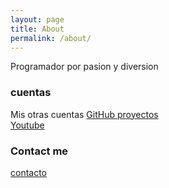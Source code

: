 ```yaml
---
layout: page
title: About
permalink: /about/
---
```


Programador por pasion y diversion

### cuentas
Mis otras cuentas
[GitHub proyectos](https://github.com/pacpac1992)  
[Youtube](https://www.youtube.com/channel/UCVGxGl4Xa0hTYxfLHCDnRkQ)  


### Contact me

[contacto](mailto:juankarlos.0304@gmail.com.com)